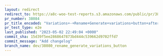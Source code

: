 ```yaml
---
layout: redirect
redirect_to: https://a8c-woo-test-reports.s3.amazonaws.com/public/pr/38084/e2e/index.html
pr_number: 38084
pr_title_encoded: "Variations+-+Rename+Generate+variations+button+after+variations+are+created"
pr_test_type: e2e
last_published: "2023-05-02 22:49:04 +0000"
commit_sha: 15d39f5ee2868647873bd444c539662d9702ffd7
commit_message: "Add changelog"
branch_name: dev/38080_rename_generate_variations_button
---
```

